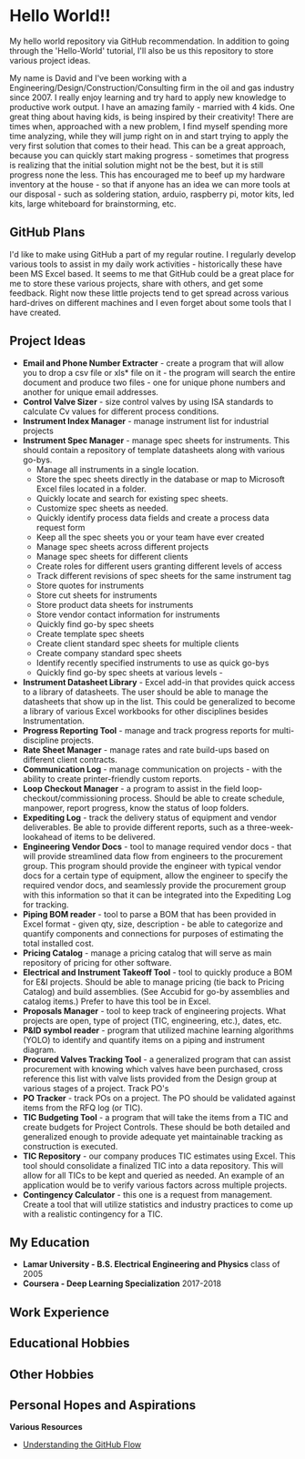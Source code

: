 
# Hello World!!
My hello world repository via GitHub recommendation.  In addition to going through the 'Hello-World' tutorial, I'll also be us this repository to store various project ideas.

My name is David and I've been working with a Engineering/Design/Construction/Consulting firm in the oil and gas industry since 2007.  I really enjoy learning and try hard to apply new knowledge to productive work output.  I have an amazing family - married with 4 kids.  One great thing about having kids, is being inspired by their creativity!  There are times when, approached with a new problem,  I find myself spending more time analyzing, while they will jump right on in and start trying to apply the very first solution that comes to their head.  This can be a great approach, because you can quickly start making progress - sometimes that progress is realizing that the initial solution might not be the best, but it is still progress none the less.  This has encouraged me to beef up my hardware inventory at the house - so that if anyone has an idea we can more tools at our disposal - such as soldering station, arduio, raspberry pi, motor kits, led kits, large whiteboard for brainstorming, etc.
## GitHub Plans
I'd like to make using GitHub a part of my regular routine.  I regularly develop various tools to assist in my daily work activities - historically these have been MS Excel based.  It seems to me that GitHub could be a great place for me to store these various projects, share with others, and get some feedback.  Right now these little projects tend to get spread across various hard-drives on different machines and I even forget about some tools that I have created.
## Project Ideas
- **Email and Phone Number Extracter** - create a program that will allow you to drop a csv file or xls\* file on it - the program will search the entire document and produce two files - one for unique phone numbers and another for unique email addresses.
- **Control Valve Sizer** - size control valves by using ISA standards to calculate Cv values for different process conditions.
- **Instrument Index Manager** - manage instrument list for industrial projects
- **Instrument Spec Manager** - manage spec sheets for instruments.  This should contain a repository of template datasheets along with various go-bys.
  - Manage all instruments in a single location.
  - Store the spec sheets directly in the database or map to Microsoft Excel files located in a folder.
  - Quickly locate and search for existing spec sheets.
  - Customize spec sheets as needed.
  - Quickly identify process data fields and create a process data request form
  - Keep all the spec sheets you or your team have ever created
  - Manage spec sheets across different projects
  - Manage spec sheets for different clients
  - Create roles for different users granting different levels of access
  - Track different revisions of spec sheets for the same instrument tag
  - Store quotes for instruments
  - Store cut sheets for instruments
  - Store product data sheets for instruments
  - Store vendor contact information for instruments
  - Quickly find go-by spec sheets
  - Create template spec sheets
  - Create client standard spec sheets for multiple clients
  - Create company standard spec sheets
  - Identify recently specified instruments to use as quick go-bys
  - Quickly find go-by spec sheets at various levels - 
- **Instrument Datasheet Library** - Excel add-in that provides quick access to a library of datasheets.  The user should be able to manage the datasheets that show up in the list.  This could be generalized to become a library of various Excel workbooks for other disciplines besides Instrumentation.
- **Progress Reporting Tool** - manage and track progress reports for multi-discipline projects.
- **Rate Sheet Manager** - manage rates and rate build-ups based on different client contracts.
- **Communication Log** - manage communication on projects - with the ability to create printer-friendly custom reports.
- **Loop Checkout Manager** - a program to assist in the field loop-checkout/commissioning process.  Should be able to create schedule, manpower, report progress, know the status of loop folders.
- **Expediting Log** - track the delivery status of equipment and vendor deliverables.  Be able to provide different reports, such as a three-week-lookahead of items to be delivered.
- **Engineering Vendor Docs** - tool to manage required vendor docs - that will provide streamlined data flow from engineers to the procurement group. This program should provide the engineer with typical vendor docs for a certain type of equipment, allow the engineer to specify the required vendor docs, and seamlessly provide the procurement group with this information so that it can be integrated into the Expediting Log for tracking.
- **Piping BOM reader** - tool to parse a BOM that has been provided in Excel format - given qty, size, description - be able to categorize and quantify components and connections for purposes of estimating the total installed cost.
- **Pricing Catalog** - manage a pricing catalog that will serve as main repository of pricing for other software.
- **Electrical and Instrument Takeoff Tool** - tool to quickly produce a BOM for E&I projects.  Should be able to manage pricing (tie back to Pricing Catalog) and build assemblies.  (See Accubid for go-by assemblies and catalog items.)  Prefer to have this tool be in Excel.
- **Proposals Manager** - tool to keep track of engineering projects.  What projects are open, type of project (TIC, engineering, etc.), dates, etc.
- **P&ID symbol reader** - program that utilized machine learning algorithms (YOLO) to identify and quantify items on a piping and instrument diagram.
- **Procured Valves Tracking Tool** - a generalized program that can assist procurement with knowing which valves have been purchased, cross reference this list with valve lists provided from the Design group at various stages of a project.  Track PO's
- **PO Tracker** - track POs on a project.  The PO should be validated against items from the RFQ log (or TIC).
- **TIC Budgeting Tool** - a program that will take the items from a TIC and create budgets for Project Controls.  These should be both detailed and generalized enough to provide adequate yet maintainable tracking as construction is executed.
- **TIC Repository** - our company produces TIC estimates using Excel.  This tool should consolidate a finalized TIC into a data repository.  This will allow for all TICs to be kept and queried as needed.  An example of an application would be to verify various factors across multiple projects.
- **Contingency Calculator** - this one is a request from management.  Create a tool that will utilize statistics and industry practices to come up with a realistic contingency for a TIC.


## My Education
- **Lamar University - B.S. Electrical Engineering and Physics** class of 2005
- **Coursera - Deep Learning Specialization** 2017-2018

## Work Experience

## Educational Hobbies

## Other Hobbies

## Personal Hopes and Aspirations


**Various Resources**
- [Understanding the GitHub Flow](https://guides.github.com/introduction/flow/)

